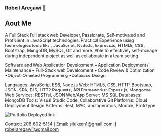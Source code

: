 ### Robeil Aregawi 👋

## Aout Me

A Full Stack Full stack web Developer, Passionate, Self-motivated and Proficient in JavaScript technologies. Practical Experience using technologies tools like , JavaScript, NodeJs, ExpressJs, HTML5, CSS, Bootstrap, MongoDB, MySQL, Git and more. Able to effectively self-manage during independent project as well as collaborate in a team setting.

Software and Web Application Development • Application Deployment / Maintenance • Full-Stack web Development • Code Review & Optimization  •Object-Oriented Programming •Database Design

Languages: JavaScript ES6, Node.js
Web: HTML5, CSS, HTTP, Bootstrap, JSON, SPA, EJS, HTTP Requests, API 
Frameworks: Expess.js, Mongoose
Web Services: RESTful, JSON
Web/App Server: MS SQL
Databases: MongoDB
Tools: Visual Studio Code, Collaborative Git
Platforms: Cloud Deployment
Design Patterns: Rest, MVC, and operators, Module, Prototype


![Portfolio Deployed link](https://robeil.github.io/javaScript-quiz/)

Contact: 206-602-5164 |
Email: silukeen1@gmail.com || robeilaregawi1@gmail.com

